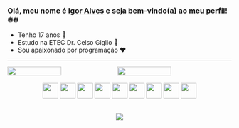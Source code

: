 ### Olá, meu nome é <a href="https://github.com/igorAS-code/">Igor Alves</a> e seja bem-vindo(a) ao meu perfil! 🔥🔥

- Tenho 17 anos 🎂
- Estudo na ETEC Dr. Celso Giglio 🏫
- Sou apaixonado por programação ❤️

<hr>

<div style="display: flex">
    <img width="49%" src="https://github-readme-stats.vercel.app/api?username=igorAS-code&show_icons=true&bg_color=151D3B&icon_color=F8B400&title_color=30AADD&text_color=fff&border_color=151D3B">
    <img width="49%" src="https://github-readme-stats.vercel.app/api/top-langs/?username=igorAS-code&layout=compact&langs_count=10&bg_color=151D3B&title_color=30AADD&text_color=fff&border_color=151D3B">
</div>
<br>


<div align="center">
  <img width="35" height="35" src="https://cdn.jsdelivr.net/gh/devicons/devicon/icons/html5/html5-original.svg" />
  <img width="35" height="35" src="https://cdn.jsdelivr.net/gh/devicons/devicon/icons/css3/css3-original.svg" />
  <img width="35" height="35" src="https://cdn.jsdelivr.net/gh/devicons/devicon/icons/javascript/javascript-original.svg" />
  <img width="35" height="35" src="https://cdn.jsdelivr.net/gh/devicons/devicon/icons/typescript/typescript-original.svg" />
  <img width="35" height="35" src="https://cdn.jsdelivr.net/gh/devicons/devicon/icons/react/react-original.svg" />
  <img width="35" height="35" src="https://cdn.jsdelivr.net/gh/devicons/devicon/icons/csharp/csharp-original.svg" />
  <img width="35" height="35" src="https://cdn.jsdelivr.net/gh/devicons/devicon/icons/php/php-original.svg" />
  <img width="35" height="35" src="https://cdn.jsdelivr.net/gh/devicons/devicon/icons/git/git-plain.svg" />
  <img width="35" height="35" src="https://cdn.jsdelivr.net/gh/devicons/devicon/icons/mysql/mysql-original.svg" />
</div>

##

<div align="center">
  <a href="mailto:igoralvesdossantos2004@gmail.com" target="_blanck"><img src="https://img.shields.io/badge/Gmail-D14836?style=for-the-badge&logo=gmail&logoColor=white"></a>
</div>





